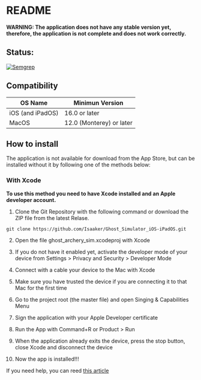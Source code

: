 # README

**WARNING: The application does not have any stable version yet, therefore, the application is not complete and does not work correctly.**

## Status:

[![Semgrep](https://github.com/Isaaker/Ghost_Simulator_ES/actions/workflows/semgrep.yml/badge.svg)](https://github.com/Isaaker/Ghost_Simulator_ES/actions/workflows/semgrep.yml)

## Compatibility

| OS Name | Minimun Version |
|--|--|
| iOS (and iPadOS) | 16.0 or later|
| MacOS | 12.0 (Monterey) or later |

## How to install

The application is not available for download from the App Store, but can be installed without it by following one of the methods below:

### With Xcode

**To use this method you need to have Xcode installed and an Apple developer account.**

1. Clone the Git Repository with the following command or download the ZIP file from the latest Relase.

`git clone https://github.com/Isaaker/Ghost_Simulator_iOS-iPadOS.git`

2. Open the file ghost_archery_sim.xcodeproj with Xcode

3. If you do not have it enabled yet, activate the developer mode of your device from Settings > Privacy and Security > Developer Mode

4. Connect with a cable your device to the Mac with Xcode

5. Make sure you have trusted the device if you are connecting it to that Mac for the first time

6. Go to the project root (the master file) and open Singing & Capabilities Menu

7. Sign the application with your Apple Developer certificate

8. Run the App with Command+R or Product > Run

9. When the application already exits the device, press the stop button, close Xcode and disconnect the device

10. Now the app is installed!!!

If you need help, you can reed [this article](https://developer.apple.com/documentation/xcode/running-your-app-in-simulator-or-on-a-device)
